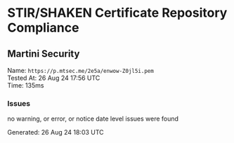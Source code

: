 # STIR/SHAKEN Certificate Repository Compliance

## Martini Security

Name: `https://p.mtsec.me/2e5a/enwow-Z0jl5i.pem`\
Tested At: 26 Aug 24 17:56 UTC\
Time: 135ms

### Issues

no warning, or error, or notice date level issues were found

Generated: 26 Aug 24 18:03 UTC